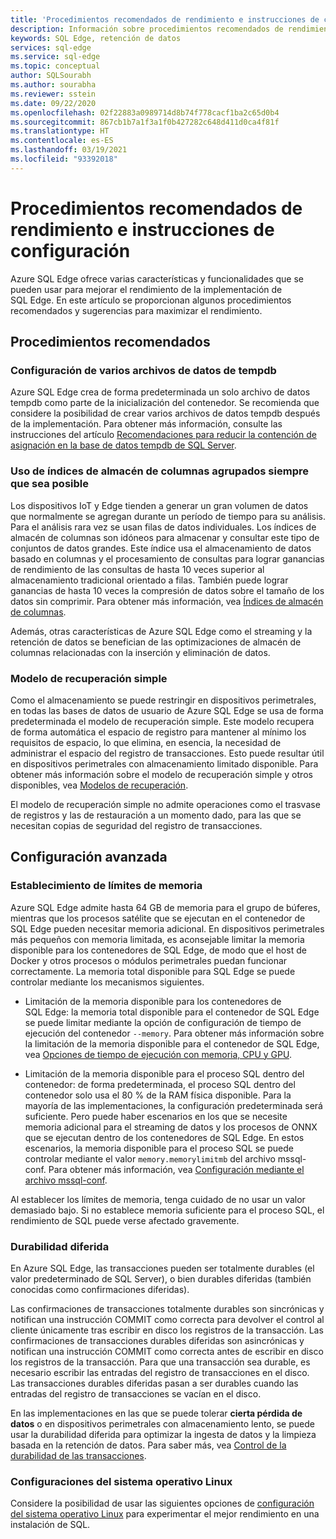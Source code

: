 ```yaml
---
title: 'Procedimientos recomendados de rendimiento e instrucciones de configuración: Azure SQL Edge'
description: Información sobre procedimientos recomendados de rendimiento e instrucciones de configuración en Azure SQL Edge
keywords: SQL Edge, retención de datos
services: sql-edge
ms.service: sql-edge
ms.topic: conceptual
author: SQLSourabh
ms.author: sourabha
ms.reviewer: sstein
ms.date: 09/22/2020
ms.openlocfilehash: 02f22883a0989714d8b74f778cacf1ba2c65d0b4
ms.sourcegitcommit: 867cb1b7a1f3a1f0b427282c648d411d0ca4f81f
ms.translationtype: HT
ms.contentlocale: es-ES
ms.lasthandoff: 03/19/2021
ms.locfileid: "93392018"
---
```

# <a name="performance-best-practices-and-configuration-guidelines"></a>Procedimientos recomendados de rendimiento e instrucciones de configuración

Azure SQL Edge ofrece varias características y funcionalidades que se pueden usar para mejorar el rendimiento de la implementación de SQL Edge. En este artículo se proporcionan algunos procedimientos recomendados y sugerencias para maximizar el rendimiento. 

## <a name="best-practices"></a>Procedimientos recomendados 

### <a name="configure-multiple-tempdb-data-files"></a>Configuración de varios archivos de datos de tempdb

Azure SQL Edge crea de forma predeterminada un solo archivo de datos tempdb como parte de la inicialización del contenedor. Se recomienda que considere la posibilidad de crear varios archivos de datos tempdb después de la implementación. Para obtener más información, consulte las instrucciones del artículo [Recomendaciones para reducir la contención de asignación en la base de datos tempdb de SQL Server](https://support.microsoft.com/help/2154845/recommendations-to-reduce-allocation-contention-in-sql-server-tempdb-d).

### <a name="use-clustered-columnstore-indexes-where-possible"></a>Uso de índices de almacén de columnas agrupados siempre que sea posible

Los dispositivos IoT y Edge tienden a generar un gran volumen de datos que normalmente se agregan durante un período de tiempo para su análisis. Para el análisis rara vez se usan filas de datos individuales. Los índices de almacén de columnas son idóneos para almacenar y consultar este tipo de conjuntos de datos grandes. Este índice usa el almacenamiento de datos basado en columnas y el procesamiento de consultas para lograr ganancias de rendimiento de las consultas de hasta 10 veces superior al almacenamiento tradicional orientado a filas. También puede lograr ganancias de hasta 10 veces la compresión de datos sobre el tamaño de los datos sin comprimir. Para obtener más información, vea [Índices de almacén de columnas](/sql/relational-databases/indexes/columnstore-indexes-overview).

Además, otras características de Azure SQL Edge como el streaming y la retención de datos se benefician de las optimizaciones de almacén de columnas relacionadas con la inserción y eliminación de datos. 

### <a name="simple-recovery-model"></a>Modelo de recuperación simple

Como el almacenamiento se puede restringir en dispositivos perimetrales, en todas las bases de datos de usuario de Azure SQL Edge se usa de forma predeterminada el modelo de recuperación simple. Este modelo recupera de forma automática el espacio de registro para mantener al mínimo los requisitos de espacio, lo que elimina, en esencia, la necesidad de administrar el espacio del registro de transacciones. Esto puede resultar útil en dispositivos perimetrales con almacenamiento limitado disponible. Para obtener más información sobre el modelo de recuperación simple y otros disponibles, vea [Modelos de recuperación](/sql/relational-databases/backup-restore/recovery-models-sql-server).

El modelo de recuperación simple no admite operaciones como el trasvase de registros y las de restauración a un momento dado, para las que se necesitan copias de seguridad del registro de transacciones.  

## <a name="advanced-configuration"></a>Configuración avanzada 

### <a name="setting-memory-limits"></a>Establecimiento de límites de memoria

Azure SQL Edge admite hasta 64 GB de memoria para el grupo de búferes, mientras que los procesos satélite que se ejecutan en el contenedor de SQL Edge pueden necesitar memoria adicional. En dispositivos perimetrales más pequeños con memoria limitada, es aconsejable limitar la memoria disponible para los contenedores de SQL Edge, de modo que el host de Docker y otros procesos o módulos perimetrales puedan funcionar correctamente. La memoria total disponible para SQL Edge se puede controlar mediante los mecanismos siguientes. 

- Limitación de la memoria disponible para los contenedores de SQL Edge: la memoria total disponible para el contenedor de SQL Edge se puede limitar mediante la opción de configuración de tiempo de ejecución del contenedor `--memory`. Para obtener más información sobre la limitación de la memoria disponible para el contenedor de SQL Edge, vea [Opciones de tiempo de ejecución con memoria, CPU y GPU](https://docs.docker.com/config/containers/resource_constraints/).

- Limitación de la memoria disponible para el proceso SQL dentro del contenedor: de forma predeterminada, el proceso SQL dentro del contenedor solo usa el 80 % de la RAM física disponible. Para la mayoría de las implementaciones, la configuración predeterminada será suficiente. Pero puede haber escenarios en los que se necesite memoria adicional para el streaming de datos y los procesos de ONNX que se ejecutan dentro de los contenedores de SQL Edge. En estos escenarios, la memoria disponible para el proceso SQL se puede controlar mediante el valor `memory.memorylimitmb` del archivo mssql-conf. Para obtener más información, vea [Configuración mediante el archivo mssql-conf](configure.md#configure-by-using-an-mssqlconf-file).

Al establecer los límites de memoria, tenga cuidado de no usar un valor demasiado bajo. Si no establece memoria suficiente para el proceso SQL, el rendimiento de SQL puede verse afectado gravemente.

### <a name="delayed-durability"></a>Durabilidad diferida

En Azure SQL Edge, las transacciones pueden ser totalmente durables (el valor predeterminado de SQL Server), o bien durables diferidas (también conocidas como confirmaciones diferidas).

Las confirmaciones de transacciones totalmente durables son sincrónicas y notifican una instrucción COMMIT como correcta para devolver el control al cliente únicamente tras escribir en disco los registros de la transacción. Las confirmaciones de transacciones durables diferidas son asincrónicas y notifican una instrucción COMMIT como correcta antes de escribir en disco los registros de la transacción. Para que una transacción sea durable, es necesario escribir las entradas del registro de transacciones en el disco. Las transacciones durables diferidas pasan a ser durables cuando las entradas del registro de transacciones se vacían en el disco. 

En las implementaciones en las que se puede tolerar **cierta pérdida de datos** o en dispositivos perimetrales con almacenamiento lento, se puede usar la durabilidad diferida para optimizar la ingesta de datos y la limpieza basada en la retención de datos. Para saber más, vea [Control de la durabilidad de las transacciones](/sql/relational-databases/logs/control-transaction-durability).


### <a name="linux-os-configurations"></a>Configuraciones del sistema operativo Linux 

Considere la posibilidad de usar las siguientes opciones de [configuración del sistema operativo Linux](/sql/linux/sql-server-linux-performance-best-practices#linux-os-configuration) para experimentar el mejor rendimiento en una instalación de SQL.